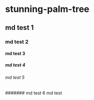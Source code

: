 # stunning-palm-tree


## md test 1
### md test 2
#### md test 3
##### md test 4
###### md test 5
####### md test 6
md test
